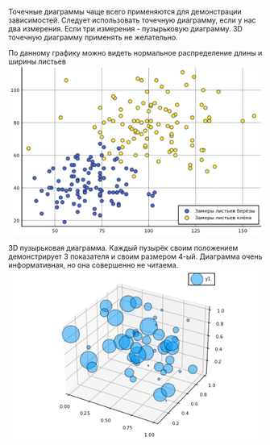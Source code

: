Точечные диаграммы чаще всего применяются для демонстрации зависимостей. Следует использовать точечную диаграмму, если у нас два измерения. Если три измерения - пузырьковую диаграмму. 3D точечную диаграмму применять не желательно.

По данному графику можно видеть нормальное распределение длины и ширины листьев
![alt tag](https://github.com/NewDDay/JLessons/blob/master/Plots/dotPlots/example.png?raw=true "Точечная диаграмма")​

3D пузырьковая диаграмма. Каждый пузырёк своим положением демонстрирует 3 показателя и своим размером 4-ый. Диаграмма очень информативная, но она совершенно не читаема.
![alt tag](https://github.com/NewDDay/JLessons/blob/master/Plots/dotPlots/3D.png?raw=true "3D Пузырьковая диаграмма")​
